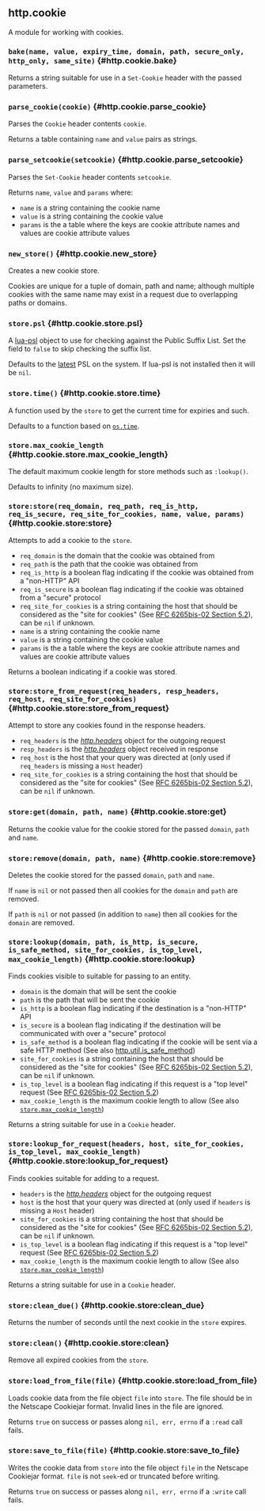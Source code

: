 ## http.cookie

A module for working with cookies.

### `bake(name, value, expiry_time, domain, path, secure_only, http_only, same_site)` <!-- --> {#http.cookie.bake}

Returns a string suitable for use in a `Set-Cookie` header with the passed parameters.


### `parse_cookie(cookie)` <!-- --> {#http.cookie.parse_cookie}

Parses the `Cookie` header contents `cookie`.

Returns a table containing `name` and `value` pairs as strings.


### `parse_setcookie(setcookie)` <!-- --> {#http.cookie.parse_setcookie}

Parses the `Set-Cookie` header contents `setcookie`.

Returns `name`, `value` and `params` where:

  - `name` is a string containing the cookie name
  - `value` is a string containing the cookie value
  - `params` is the a table where the keys are cookie attribute names and values are cookie attribute values


### `new_store()` <!-- --> {#http.cookie.new_store}

Creates a new cookie store.

Cookies are unique for a tuple of domain, path and name;
although multiple cookies with the same name may exist in a request due to overlapping paths or domains.


### `store.psl` <!-- --> {#http.cookie.store.psl}

A [lua-psl](https://github.com/daurnimator/lua-psl) object to use for checking against the Public Suffix List.
Set the field to `false` to skip checking the suffix list.

Defaults to the [latest](https://rockdaboot.github.io/libpsl/libpsl-Public-Suffix-List-functions.html#psl-latest) PSL on the system. If lua-psl is not installed then it will be `nil`.


### `store.time()` <!-- --> {#http.cookie.store.time}

A function used by the `store` to get the current time for expiries and such.

Defaults to a function based on [`os.time`](https://www.lua.org/manual/5.3/manual.html#pdf-os.time).


### `store.max_cookie_length` <!-- --> {#http.cookie.store.max_cookie_length}

The default maximum cookie length for store methods such as `:lookup()`.

Defaults to infinity (no maximum size).


### `store:store(req_domain, req_path, req_is_http, req_is_secure, req_site_for_cookies, name, value, params)` <!-- --> {#http.cookie.store:store}

Attempts to add a cookie to the `store`.

  - `req_domain` is the domain that the cookie was obtained from
  - `req_path` is the path that the cookie was obtained from
  - `req_is_http` is a boolean flag indicating if the cookie was obtained from a "non-HTTP" API
  - `req_is_secure` is a boolean flag indicating if the cookie was obtained from a "secure" protocol
  - `req_site_for_cookies` is a string containing the host that should be considered as the "site for cookies" (See [RFC 6265bis-02 Section 5.2](https://tools.ietf.org/html/draft-ietf-httpbis-rfc6265bis-02#section-5.2)), can be `nil` if unknown.
  - `name` is a string containing the cookie name
  - `value` is a string containing the cookie value
  - `params` is the a table where the keys are cookie attribute names and values are cookie attribute values

Returns a boolean indicating if a cookie was stored.


### `store:store_from_request(req_headers, resp_headers, req_host, req_site_for_cookies)` <!-- --> {#http.cookie.store:store_from_request}

Attempt to store any cookies found in the response headers.

  - `req_headers` is the [*http.headers*](#http.headers) object for the outgoing request
  - `resp_headers` is the [*http.headers*](#http.headers) object received in response
  - `req_host` is the host that your query was directed at (only used if `req_headers` is missing a `Host` header)
  - `req_site_for_cookies` is a string containing the host that should be considered as the "site for cookies" (See [RFC 6265bis-02 Section 5.2](https://tools.ietf.org/html/draft-ietf-httpbis-rfc6265bis-02#section-5.2)), can be `nil` if unknown.


### `store:get(domain, path, name)` <!-- --> {#http.cookie.store:get}

Returns the cookie value for the cookie stored for the passed `domain`, `path` and `name`.


### `store:remove(domain, path, name)` <!-- --> {#http.cookie.store:remove}

Deletes the cookie stored for the passed `domain`, `path` and `name`.

If `name` is `nil` or not passed then all cookies for the `domain` and `path` are removed.

If `path` is `nil` or not passed (in addition to `name`) then all cookies for the `domain` are removed.


### `store:lookup(domain, path, is_http, is_secure, is_safe_method, site_for_cookies, is_top_level, max_cookie_length)` <!-- --> {#http.cookie.store:lookup}

Finds cookies visible to suitable for passing to an entity.

  - `domain` is the domain that will be sent the cookie
  - `path` is the path that will be sent the cookie
  - `is_http` is a boolean flag indicating if the destination is a "non-HTTP" API
  - `is_secure` is a boolean flag indicating if the destination will be communicated with over a "secure" protocol
  - `is_safe_method` is a boolean flag indicating if the cookie will be sent via a safe HTTP method (See also [http.util.is_safe_method](#http.util.is_safe_method))
  - `site_for_cookies` is a string containing the host that should be considered as the "site for cookies" (See [RFC 6265bis-02 Section 5.2](https://tools.ietf.org/html/draft-ietf-httpbis-rfc6265bis-02#section-5.2)), can be `nil` if unknown.
  - `is_top_level` is a boolean flag indicating if this request is a "top level" request (See [RFC 6265bis-02 Section 5.2](https://tools.ietf.org/html/draft-ietf-httpbis-rfc6265bis-02#section-5.2))
  - `max_cookie_length` is the maximum cookie length to allow (See also [`store.max_cookie_length`](#http.cookie.store.max_cookie_length))

Returns a string suitable for use in a `Cookie` header.


### `store:lookup_for_request(headers, host, site_for_cookies, is_top_level, max_cookie_length)` <!-- --> {#http.cookie.store:lookup_for_request}

Finds cookies suitable for adding to a request.

  - `headers` is the [*http.headers*](#http.headers) object for the outgoing request
  - `host` is the host that your query was directed at (only used if `headers` is missing a `Host` header)
  - `site_for_cookies` is a string containing the host that should be considered as the "site for cookies" (See [RFC 6265bis-02 Section 5.2](https://tools.ietf.org/html/draft-ietf-httpbis-rfc6265bis-02#section-5.2)), can be `nil` if unknown.
  - `is_top_level` is a boolean flag indicating if this request is a "top level" request (See [RFC 6265bis-02 Section 5.2](https://tools.ietf.org/html/draft-ietf-httpbis-rfc6265bis-02#section-5.2))
  - `max_cookie_length` is the maximum cookie length to allow (See also [`store.max_cookie_length`](#http.cookie.store.max_cookie_length))

Returns a string suitable for use in a `Cookie` header.


### `store:clean_due()` <!-- --> {#http.cookie.store:clean_due}

Returns the number of seconds until the next cookie in the `store` expires.


### `store:clean()` <!-- --> {#http.cookie.store:clean}

Remove all expired cookies from the `store`.


### `store:load_from_file(file)` <!-- --> {#http.cookie.store:load_from_file}

Loads cookie data from the file object `file` into `store`.
The file should be in the Netscape Cookiejar format.
Invalid lines in the file are ignored.

Returns `true` on success or passes along `nil, err, errno` if a `:read` call fails.


### `store:save_to_file(file)` <!-- --> {#http.cookie.store:save_to_file}

Writes the cookie data from `store` into the file object `file` in the Netscape Cookiejar format.
`file` is not `seek`-ed or truncated before writing.

Returns `true` on success or passes along `nil, err, errno` if a `:write` call fails.
